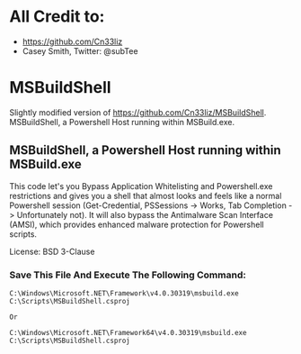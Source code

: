 # All Credit to:
* https://github.com/Cn33liz
* Casey Smith, Twitter: @subTee
  
# MSBuildShell
Slightly modified version of https://github.com/Cn33liz/MSBuildShell. MSBuildShell, a Powershell Host running within MSBuild.exe. 

## MSBuildShell, a Powershell Host running within MSBuild.exe
This code let's you Bypass Application Whitelisting and Powershell.exe restrictions and gives you a shell that almost looks and feels like a normal Powershell session (Get-Credential, PSSessions -> Works, Tab Completion -> Unfortunately not). It will also bypass the Antimalware Scan Interface (AMSI), which provides enhanced malware protection for Powershell scripts.

License: BSD 3-Clause

### Save This File And Execute The Following Command:

```
C:\Windows\Microsoft.NET\Framework\v4.0.30319\msbuild.exe C:\Scripts\MSBuildShell.csproj

Or

C:\Windows\Microsoft.NET\Framework64\v4.0.30319\msbuild.exe C:\Scripts\MSBuildShell.csproj
```

